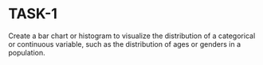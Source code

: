 # TASK-1
Create a bar chart or histogram to visualize the distribution of a categorical or continuous variable, such as the distribution of ages or genders in a population.

